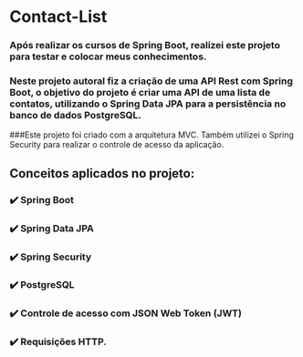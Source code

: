 # Contact-List

### Após realizar os cursos de Spring Boot, realizei este projeto para testar e colocar meus conhecimentos.
### Neste projeto autoral fiz a criação de uma API Rest com Spring Boot, o objetivo do projeto é criar uma API de uma lista de contatos, utilizando o Spring Data JPA para a persistência no banco de dados PostgreSQL.
###Este projeto foi criado com a arquitetura MVC. Também utilizei o Spring Security para realizar o controle de acesso da aplicação.

## Conceitos aplicados no projeto:

### :heavy_check_mark: Spring Boot
### :heavy_check_mark: Spring Data JPA
### :heavy_check_mark: Spring Security
### :heavy_check_mark: PostgreSQL
### :heavy_check_mark: Controle de acesso com JSON Web Token (JWT)
### :heavy_check_mark: Requisições HTTP.


